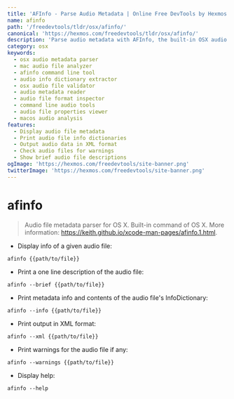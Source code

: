 ```yaml
---
title: 'AFInfo - Parse Audio Metadata | Online Free DevTools by Hexmos'
name: afinfo
path: '/freedevtools/tldr/osx/afinfo/'
canonical: 'https://hexmos.com/freedevtools/tldr/osx/afinfo/'
description: 'Parse audio metadata with AFInfo, the built-in OSX audio file information tool. Analyze file data, extract info dictionaries, and validate audio files. Free online tool, no registration required.'
category: osx
keywords:
  - osx audio metadata parser
  - mac audio file analyzer
  - afinfo command line tool
  - audio info dictionary extractor
  - osx audio file validator
  - audio metadata reader
  - audio file format inspector
  - command line audio tools
  - audio file properties viewer
  - macos audio analysis
features:
  - Display audio file metadata
  - Print audio file info dictionaries
  - Output audio data in XML format
  - Check audio files for warnings
  - Show brief audio file descriptions
ogImage: 'https://hexmos.com/freedevtools/site-banner.png'
twitterImage: 'https://hexmos.com/freedevtools/site-banner.png'
---
```


# afinfo

> Audio file metadata parser for OS X.
> Built-in command of OS X.
> More information: <https://keith.github.io/xcode-man-pages/afinfo.1.html>.

- Display info of a given audio file:

`afinfo {{path/to/file}}`

- Print a one line description of the audio file:

`afinfo --brief {{path/to/file}}`

- Print metadata info and contents of the audio file's InfoDictionary:

`afinfo --info {{path/to/file}}`

- Print output in XML format:

`afinfo --xml {{path/to/file}}`

- Print warnings for the audio file if any:

`afinfo --warnings {{path/to/file}}`

- Display help:

`afinfo --help`
